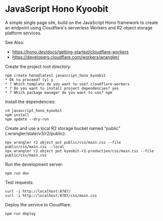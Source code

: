 # JavaScript Hono Kyoobit

A simple single page site, build on the JavaScript Hono framework to create an endpoint using Cloudflare's serverless Workers and R2 object storage platform services.

See Also:

* https://hono.dev/docs/getting-started/cloudflare-workers
* https://developers.cloudflare.com/workers/wrangler/


Create the project root directory:

```shell
npm create hono@latest javascript_hono_kyoobit
* Ok to proceed? (y) y
* ? Which template do you want to use? cloudflare-workers
* ? Do you want to install project dependencies? yes
* ? Which package manager do you want to use? npm
```

Install the dependencies:

```shell
cd javascript_hono_kyoobit
npm install
npm update --dry-run
```

Create and use a local R2 storage bucket named "public" (.wrangler/state/v3/r2/public):

```shell
npx wrangler r2 object put public/css/main.css --file public/css/main.css --local
npx wrangler r2 object put kyoobit-r2-production/css/main.css --file public/css/main.css
```

Run the development server:

```shell
npm run dev
```

Test requests:

```shell
curl -i http://localhost:8787/
curl -i http://localhost:8787/css/main.css
```

Deploy the service to Cloudflare:

```shell
npm run deploy
```
